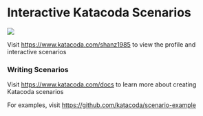 # Interactive Katacoda Scenarios

[![](http://shields.katacoda.com/katacoda/shanz1985/count.svg)](https://www.katacoda.com/shanz1985 "Get your profile on Katacoda.com")

Visit https://www.katacoda.com/shanz1985 to view the profile and interactive scenarios

### Writing Scenarios
Visit https://www.katacoda.com/docs to learn more about creating Katacoda scenarios

For examples, visit https://github.com/katacoda/scenario-example

